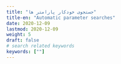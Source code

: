 ```yaml
---
title: "جستجوی خودکار پارامتر ها"
title-en: "Automatic parameter searches"
date: 2020-12-09
lastmod: 2020-12-09
weight: 5
draft: false
# search related keywords
keywords: [""]
---
```


